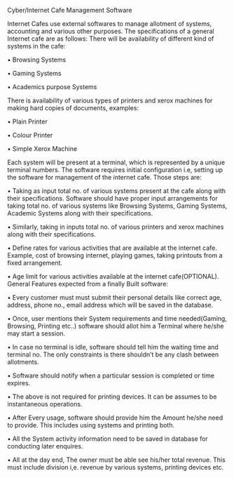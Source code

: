 Cyber/Internet Cafe Management Software  

Internet Cafes use external softwares to manage allotment of systems, accounting and various other purposes. The specifications of a general Internet cafe are as follows: There will be availability of different kind of systems in the cafe: 

• Browsing Systems

• Gaming Systems

• Academics purpose Systems 

There is availability of various types of printers and xerox machines for making hard copies of documents, examples: 

• Plain Printer 

• Colour Printer

• Simple Xerox Machine 

Each system will be present at a terminal, which is represented by a unique terminal numbers. The software requires initial configuration i.e, setting up the software for management of the internet cafe. Those steps are: 

• Taking as input total no. of various systems present at the cafe along with their specifications. Software should have proper input arrangements for taking total no. of various systems like Browsing Systems, Gaming Systems, Academic Systems along with their specifications. 

• Similarly, taking in inputs total no. of various printers and xerox machines along with their specifications. 

• Define rates for various activities that are available at the internet cafe. Example, cost of browsing internet, playing games, taking printouts from a fixed arrangement. 

• Age limit for various activities available at the internet cafe(OPTIONAL). General Features expected from a finally Built software: 

• Every customer must must submit their personal details like correct age, address, phone no., email address which will be saved in the database. 

• Once, user mentions their System requirements and time needed(Gaming, Browsing, Printing etc..) software should allot him a Terminal where he/she may start a session. 

• In case no terminal is idle, software should tell him the waiting time and terminal no. The only constraints is there shouldn’t be any clash between allotments. 

• Software should notify when a particular session is completed or time expires.

• The above is not required for printing devices. It can be assumes to be instantaneous operations.

• After Every usage, software should provide him the Amount he/she need to provide. This includes using systems and printing both. 

• All the System activity information need to be saved in database for conducting later enquires. 

• All at the day end, The owner must be able see his/her total revenue. This must include division i,e. revenue by various systems, printing devices etc.
